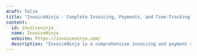 ```yaml
---
draft: false
title: "InvoiceNinja - Complete Invoicing, Payments, and Time-Tracking Solution for Freelancers and Businesses"
content:
  id: invoiceninja
  name: InvoiceNinja
  website: https://invoiceninja.com/
  description: "InvoiceNinja is a comprehensive invoicing and payment solution for freelancers and small businesses. It includes invoicing, online payments, time-tracking, expense management, and project organization features to help you run your business efficiently."
---
```


